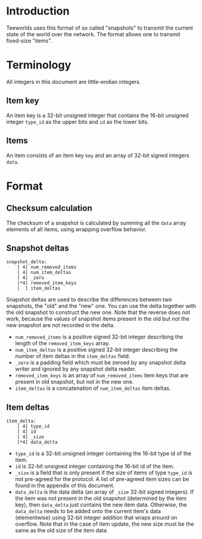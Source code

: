 Introduction
============

Teeworlds uses this format of so called "snapshots" to transmit the current
state of the world over the network. The format allows one to transmit
fixed-size "items".


Terminology
===========

All integers in this document are little-endian integers.

Item key
--------

An item key is a 32-bit unsigned integer that contains the 16-bit unsigned
integer `type_id` as the upper bits and `id` as the lower bits.

Items
-----

An item consists of an item key `key` and an array of 32-bit signed integers
`data`.


Format
======

Checksum calculation
--------------------

The checksum of a snapshot is calculated by summing all the `data` array
elements of all items, using wrapping overflow behavior.


Snapshot deltas
---------------

    snapshot_delta:
        [ 4] num_removed_items
        [ 4] num_item_deltas
        [ 4] _zero
        [*4] removed_item_keys
        [  ] item_deltas

Snapshot deltas are used to describe the differences between two snapshots, the
"old" and the "new" one. You can use the delta together with the old snapshot
to construct the new one. Note that the reverse does not work, because the
values of snapshot items present in the old but not the new snapshot are not
recorded in the delta.

- `num_removed_items` is a positive signed 32-bit integer describing the length
  of the `removed_item_keys` array.
- `num_item_deltas` is a positive signed 32-bit integer describing the number
  of item deltas in the `item_deltas` field.
- `_zero` is a padding field which must be zeroed by any snapshot delta writer
  and ignored by any snapshot delta reader.
- `removed_item_keys` is an array of `num_removed_items` item keys that are
  present in old snapshot, but not in the new one.
- `item_deltas` is a concatenation of `num_item_deltas` item deltas.


Item deltas
-----------

    item_delta:
        [ 4] type_id
        [ 4] id
        [ 4] _size
        [*4] data_delta

- `type_id` is a 32-bit unsigned integer containing the 16-bit type id of the
  item.
- `id` is 32-bit unsigned integer containing the 16-bit id of the item.
- `_size` is a field that is only present if the size of items of type
  `type_id` is not pre-agreed for the protocol. A list of pre-agreed item sizes
  can be found in the appendix of this document.
- `data_delta` is the data delta (an array of `_size` 32-bit signed integers).
  If the item was not present in the old snapshot (determined by the item key),
  then `data_delta` just contains the new item data. Otherwise, the
  `data_delta` needs to be added onto the current item's data (elementwise)
  using 32-bit integer addition that wraps around on overflow. Note that in the
  case of item update, the new size must be the same as the old size of the
  item data.
